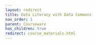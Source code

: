 ```yaml
---
layout: redirect
title: Data Literacy with Data Commons
nav_order: 1
parent: Courseware
has_children: true
redirect: course_materials.html
---
```

